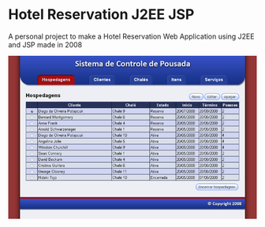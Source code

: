 Hotel Reservation J2EE JSP
==============================

A personal project to make a Hotel Reservation Web Application using J2EE and JSP made in 2008

![Image](/3.jpg?raw=true)